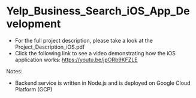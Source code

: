 # Yelp_Business_Search_iOS_App_Development
- For the full project description, please take a look at the Project_Description_iOS.pdf
- Click the following link to see a video demonstrating how the iOS application works:
   https://youtu.be/jpORb9KFZLE

Notes:
- Backend service is written in Node.js and is deployed on Google Cloud Platform (GCP)
